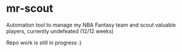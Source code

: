 # mr-scout
Automation tool to manage my NBA Fantasy team and scout valuable players, currently undefeated (12/12 weeks)

Repo work is still in progress :)
